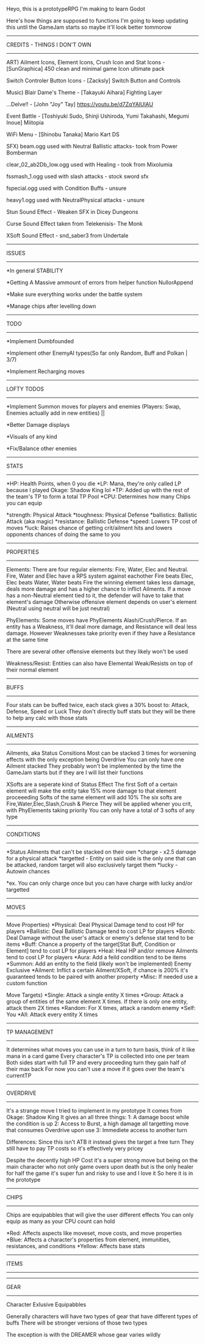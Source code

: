 Heyo, this is a prototypeRPG I'm making to learn Godot

Here's how things are supposed to functions
I'm going to keep updating this until the GameJam starts so maybe it'll look better tommorow

______
CREDITS - THINGS I DON'T OWN
______
ART)
Ailment Icons, Element Icons, Crush Icon and Stat Icons - [SunGraphica] 450 clean and minimal game Icon ultimate pack

Switch Controler Button Icons - [Zacksly] Switch Button and Controls

Music)
Blair Dame's Theme - [Takayuki Aihara] Fighting Layer

...Delve!! - [John "Joy" Tay] https://youtu.be/d7ZqYAlUlAU

Event Battle - [Toshiyuki Sudo, Shinji Ushiroda, Yumi Takahashi, Megumi Inoue] Miitopia

WiFi Menu - [Shinobu Tanaka] Mario Kart DS

SFX)
beam.ogg used with Neutral Ballistic attacks- took from Power Bomberman

clear_02_ab2Db_low.ogg used with Healing - took from Mixolumia

fssmash_1.ogg used with slash attacks - stock sword sfx

fspecial.ogg used with Condition Buffs - unsure

heavy1.ogg used with NeutralPhysical attacks - unsure

Stun Sound Effect - Weaken SFX in Dicey Dungeons 

Curse Sound Effect taken from Telekenisis- The Monk

XSoft Sound Effect - snd_saber3 from Undertale

______
ISSUES
______
*In general STABILITY

*Getting A Massive ammount of errors from helper function NullorAppend

*Make sure everything works under the battle system

*Manage chips after levelling down

______
TODO
______
*Implement Dumbfounded

*Implement other EnemyAI types(So far only Random, Buff and Polkan | 3/7)

*Implement Recharging moves

______
LOFTY TODOS
______
*Implement Summon moves for players and enemies (Players: Swap, Enemies actually add in new entities) ||

*Better Damage displays

*Visuals of any kind

*Fix/Balance other enemies

______
STATS
_____
*HP:    Health Points, when 0 you die
*LP:    Mana, they're only called LP because I played Okage: Shadow King lol
*TP:    Added up with the rest of the team's TP to form a total TP Pool
*CPU:   Determines how many Chips you can equip

*strength:  Physical Attack
*toughness:  Physical Defense
*ballistics:  Ballistic Attack (aka magic)
*resistance:  Ballistic Defense
*speed:  Lowers TP cost of moves
*luck:  Raises chance of getting crit/ailment hits and lowers opponents chances of doing the same to you

_______
PROPERTIES
_______
Elements: There are four regular elements: Fire, Water, Elec and Neutral. 
Fire, Water and Elec have a RPS system against eachother  Fire beats Elec,  Elec beats Water, Water beats Fire
the winning element takes less damage, deals more damage and has a higher chance to inflict Ailments.
If a move has a non-Neutral element tied to it, the defender will have to take that element's damage
Otherwise offensive element depends on user's element (Neutral using neutral will be just neutral)

PhyElements: Some moves have PhyElements Alash/Crush/Pierce. If an entity has a Weakness, it'll deal more damage,
and Resistance will deal less damage. However Weaknesses take priority even if they have a Resistance at the same time

There are several other offensive elements but they likely won't be used

Weakness/Resist: Entities can also have Elemental Weak/Resists on top of their normal element

_______
BUFFS
_______
Four stats can be buffed twice, each stack gives a 30% boost to:
Attack, Defense, Speed or Luck
They don't directly buff stats but they will be there to help any calc with those stats

______
AILMENTS
______
Ailments, aka Status Consitions
Most can be stacked 3 times for worsening effects with the only exception being Overdrive
You can only have one Ailment stacked
They probably won't be implemented by the time the GameJam starts but if they are I will list their functions

XSofts are a seperate kind of Status Effect
The first Soft of a certain element will make the entity take 15% more damage to that element
proceeeding Softs of the same element will add 10%
The six softs are Fire,Water,Elec,Slash,Crush & Pierce 
They will be applied whener you crit, with PhyElements taking priority
You can only have a total of 3 softs of any type

______
CONDITIONS
______
*Status Ailments that can't be stacked on their own
*charge - x2.5 damage for a physical attack
*targetted - Entity on said side is the only one that can be attacked, random target will also exclusively target them
*lucky - Autowin chances

*ex. You can only charge once but you can have charge with lucky and/or targetted

_______
MOVES
_______

Move Properties)
*Physical: Deal Physical Damage tend to cost HP for players
*Ballistic: Deal Ballistic Damage tend to cost LP for players
*Bomb: Deal Damage without the user's attack or enemy's defense stat tend to be items
*Buff: Chance a property of the target[Stat Buff, Condition or Element] tend to cost LP for players
*Heal: Heal HP and/or remove Ailments tend to cost LP for players
*Aura: Add a feild condition tend to be items
*Summon: Add an entity to the field (likely won't be implemented) Enemy Exclusive
*Ailment: Inflict a certain Ailment/XSoft, if chance is 200% it's guaranteed tends to be paired with another property
*Misc: If needed use a custom function

Move Targets)
*Single: Attack a single entity X times
*Group: Attack a group of entities of the same element X times. If there is only one entity, attack them 2X times
*Random: For X times, attack a random enemy
*Self: You
*All: Attack every entity X times

______
TP MANAGEMENT
______
It determines what moves you can use in a turn to turn basis, think of it like mana in a card game
Every character's TP is collected into one per team
Both sides start with full TP and every proceeding turn they gain half of their max back
For now you can't use a move if it goes over the team's currentTP

______
OVERDRIVE
______
It's a strange move I tried to implement in my prototype
It comes from Okage: Shadow King
It gives an all three things:
1: A damage boost while the condition is up
2: Access to Burst, a high damage all targetting move that consumes Overdrive upon use
3: Immediete access to another turn

Differences:
Since this isn't ATB it instead gives the target a free turn
They still have to pay TP costs so it's effectively very pricey

Despite the decently high HP Cost it's a super strong move 
but being on the main character who not only game overs upon death but is the only healer for half the game
it's super fun and risky to use and I love it
So here it is in the prototype

______
CHIPS
______
Chips are equipabbles that will give the user different effects
You can only equip as many as your CPU count can hold



*Red: Affects aspects like moveset, move costs, and move properties
*Blue: Affects a character's properties from element, immunities, resistances, and conditions
*Yellow: Affects base stats

______
ITEMS
______


______
GEAR
______
Character Exlusive Equipabbles

Generally characters will have two types of gear that have different types of buffs
There will be stronger versions of those two types

The exception is with the DREAMER whose gear varies wildly
